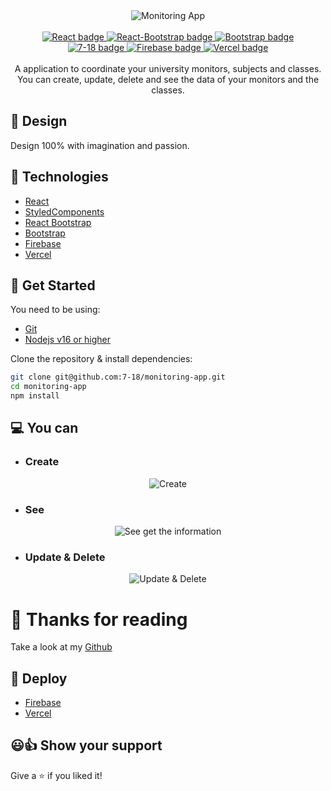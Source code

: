 <div align="center">
  <a target="_blank" target="https://res.cloudinary.com/divjxvhtz/image/upload/v1657075144/CRUD-heroku/login_gwkmhs.png">
    <img alt="Monitoring App" title="Monitoring App" src="https://res.cloudinary.com/divjxvhtz/image/upload/v1657075144/CRUD-heroku/login_gwkmhs.png" />
  <a/>
</div>

<br />

<div align="center">
  <a target="_blank" href="https://reactjs.org/">
    <img title="React" alt="React badge" src="https://img.shields.io/badge/18.2.0-React-blue" />
  </a>
  <a target="_blank" href="https://react-bootstrap.netlify.app/">
    <img title="React-Bootstrap" alt="React-Bootstrap badge" src="https://img.shields.io/badge/2.4.0-React--Bootstrap-lightgrey" />
  </a>
  <a target="_blank" href="https://getbootstrap.com/">
    <img title="Bootstrap" alt="Bootstrap badge" src="https://img.shields.io/badge/5.2v-Bootstrap-blueviolet" />
  </a>
</div>
<div align="center">
  <a target="_blank" href="https://github.com/7-18/monitoring-app">
    <img title="Kevin Brian Briceno" alt="7-18 badge" src="https://img.shields.io/badge/7--18-GitHub-black" />
  </a>
  <a target="_blank" href="https://monitoring-test-be084.web.app/">
    <img title="Firebase" alt="Firebase badge" src="https://img.shields.io/badge/Monitoring%20App-Firebase-orange" />
  </a>
  <a target="_blank" href="https://monitoring-app-gray.vercel.app/">
    <img title="Vercel" alt="Vercel badge" src="https://img.shields.io/badge/Monitoring%20App-Vercel-ff69b4" />
  </a>
</div>

<br/>

<div align="center">
  A application to coordinate your university monitors, subjects and classes.
  <br />
  You can create, update, delete and see the data of your monitors and the classes.
</div>

## 🎨 Design

Design 100% with imagination and passion.

## 🦾 Technologies

- [React](https://reactjs.org/)
- [StyledComponents](https://styled-components.com/)
- [React Bootstrap](https://react-bootstrap.netlify.app/)
- [Bootstrap](https://getbootstrap.com/)
- [Firebase](https://firebase.google.com/)
- [Vercel](https://vercel.com/)

## 🚀 Get Started

You need to be using:

- [Git](https://git-scm.com/downloads)
- [Nodejs v16 or higher](https://nodejs.org/es/download/)

Clone the repository & install dependencies:

```bash
git clone git@github.com:7-18/monitoring-app.git
cd monitoring-app
npm install
```

## 💻 You can

- ### Create

<div align="center">
<img title="Create" alt="Create" src="https://res.cloudinary.com/divjxvhtz/image/upload/v1657075134/CRUD-heroku/subjects_gaczrt.png" />
</div>

- ### See

<div align="center">
<img title="See the information" alt="See get the information" src="https://res.cloudinary.com/divjxvhtz/image/upload/v1657075149/CRUD-heroku/monitoring_xoxz4r.png" />
</div>

- ### Update & Delete
<div align="center">
<img title="Update & Delete" alt="Update & Delete" src="https://res.cloudinary.com/divjxvhtz/image/upload/v1657075147/CRUD-heroku/monitor_yqtuvp.png" />
</div>

# 🎈 Thanks for reading

Take a look at my [Github](https://github.com/7-18/)

## 💎 Deploy

- [Firebase](https://monitoring-test-be084.web.app/)
- [Vercel](https://monitoring-app-gray.vercel.app/)
## 😃👍 Show your support

Give a ⭐️ if you liked it!
